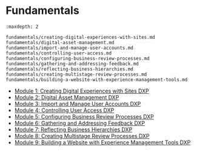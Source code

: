 # Fundamentals

```{toctree}
:maxdepth: 2

fundamentals/creating-digital-experiences-with-sites.md
fundamentals/digital-asset-management.md
fundamentals/import-and-manage-user-accounts.md
fundamentals/controlling-user-access.md
fundamentals/configuring-business-review-processes.md
fundamentals/gathering-and-addressing-feedback.md
fundamentals/reflecting-business-hierarchies.md
fundamentals/creating-multistage-review-processes.md
fundamentals/building-a-website-with-experience-management-tools.md
```

* [Module 1: Creating Digital Experiences with Sites DXP](./fundamentals/creating-digital-experiences-with-sites.md)
* [Module 2: Digital Asset Management DXP](./fundamentals/digital-asset-management.md)
* [Module 3: Import and Manage User Accounts DXP](./fundamentals/import-and-manage-user-accounts.md)
* [Module 4: Controlling User Access DXP](./fundamentals/controlling-user-access.md)
* [Module 5: Configuring Business Review Processes DXP](./fundamentals/configuring-business-review-processes.md)
* [Module 6: Gathering and Addressing Feedback DXP](./fundamentals/gathering-and-addressing-feedback.md)
* [Module 7: Reflecting Business Hierarchies DXP](./fundamentals/reflecting-business-hierarchies.md)
* [Module 8: Creating Multistage Review Processes DXP](./fundamentals/creating-multistage-review-processes.md)
* [Module 9: Building a Website with Experience Management Tools DXP](./fundamentals/building-a-website-with-experience-management-tools.md)
